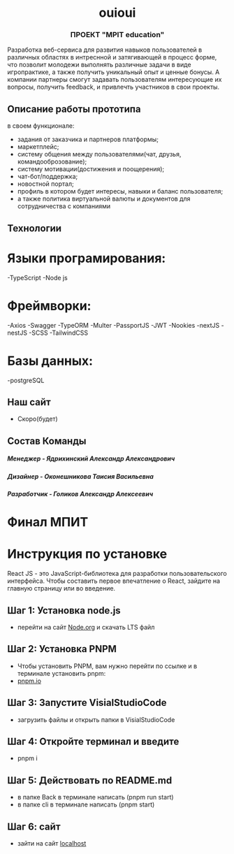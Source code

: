 <h1 align="center">ouioui</h1>
<h3 align="center">ПРОЕКТ "MPIT education"</h3>
Разработка веб-сервиса для развития навыков пользователей в различных областях в интреснной и затягивающей в процесс форме, что позволит молодежи выполнять различные задачи в виде игропрактике, а также получить уникальный опыт и ценные бонусы. А компании партнеры смогут задавать пользователям интересующие их вопросы, получить feedback, и привлечть участников в свои проекты.

## Описание работы прототипа

в своем функционале: 
- задания от заказчика и партнеров платформы; 
- маркетплейс; 
- систему общения между пользователями(чат, друзья, командооброзование); 
- систему мотивации(достижения и поощерения); 
- чат-бот/поддержка; 
- новостной портал; 
- профиль в котором будет интересы, навыки и баланс пользователя; 
- а также политика виртуальной валюты и документов для сотрудничества с компаниями

## Технологии

# Языки програмирования: 
-TypeScript
-Node js
# Фреймворки: 
-Axios
-Swagger
-TypeORM
-Multer
-PassportJS
-JWT
-Nookies
-nextJS
-nestJS
-SCSS
-TailwindCSS
# Базы данных: 
-postgreSQL
  
## Наш сайт

- Скоро(будет)
## Состав Команды

<h5>Менеджер - Ядрихинский Александр Александрович</h5>
<h3></h3>
<h5>Дизайнер - Оконешникова Таисия Васильевна</h5>
<h3></h3>
<h5>Разработчик - Голиков Александр Алексеевич</h5>
<h3></h3>


# Финал МПИТ


# Инструкция по установке

React JS - это JavaScript-библиотека для разработки пользовательского интерфейса. Чтобы составить первое впечатление о React, зайдите на главную страницу или во введение.

## Шаг 1: Установка node.js

- перейти на сайт [Node.org](https://nodejs.org/en) и скачать LTS файл

## Шаг 2: Установка PNPM

- Чтобы установить PNPM, вам нужно перейти по ссылке и в терминале установить pnpm:
- [pnpm.io](https://pnpm.io/installation)

## Шаг 3: Запустите VisialStudioCode
- загрузить файлы и открыть папки в VisialStudioCode

## Шаг 4: Откройте терминал и введите 

- pnpm i

## Шаг 5: Действовать по README.md

- в папке Back в терминале написать (pnpm run start)
- в папке cli в терминале написать (pnpm start)

## Шаг 6: сайт

- зайти на сайт [localhost](http://localhost:3000/dashboard/auth)
